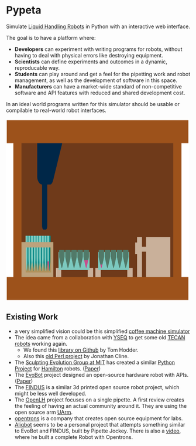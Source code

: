 # Pypeta

Simulate [Liquid Handling Robots](https://en.wikipedia.org/wiki/Liquid_handling_robot) in Python with an interactive web interface.

The goal is to have a platform where:

 * **Developers** can experiment with writing programs for robots, without having to deal with physical errors like destroying equipment.
 * **Scientists** can define experiments and outcomes in a dynamic, reproducable way.
 * **Students** can play around and get a feel for the pipetting work and robot management, as well as the development of software in this space.
 * **Manufacturers** can have a market-wide standard of non-competitive software and API features with reduced and shared development cost.

In an ideal world programs written for this simulator should be usable or compilable to real-world robot interfaces.

<img src="./LiquidHandlingRobot.svg" width="500px" height="500px" style="text-align:center; display:block;" />

## Existing Work

 * a very simplified vision could be this simplified [coffee machine simulator](https://github.com/Play2Learn-Org/coffeemachine)
 * The idea came from a collaboration with [YSEQ](https://github.com/YSEQ-GmbH) to get some old [TECAN robots](https://www.tecan.de/) working again.
   * We found this [library on Github](https://github.com/tolland/python-tecan-genesis) by Tom Hodder.
   * Also this [old Perl project](https://metacpan.org/dist/Robotics) by Jonathan Cline.
 * The [Sculpting Evolution Group at MIT](https://www.media.mit.edu/groups/sculpting-evolution) has created a similar [Python Project](https://github.com/dgretton/pyhamilton) for [Hamilton](https://www.media.mit.edu/groups/sculpting-evolution) robots. ([Paper](https://www.embopress.org/doi/pdf/10.15252/msb.20209942))
 * The [EvoBot](https://www.thingiverse.com/thing:2776125) project designed an open-source hardware robot with APIs. ([Paper](https://www.mdpi.com/2076-3417/10/3/814/htm))
 * The [FINDUS](https://slas-technology.org/article/S2472-6303(22)01025-1/fulltext#pageBody) is a similar 3d printed open source robot project, which might be less well developed.
 * The [OpenLH](https://www.instructables.com/OpenLH/) project focuses on a single pipette. A first review creates the feeling of having an actual community around it. They are using the open source arm [UArm](https://github.com/uArm-developer).
 * [opentrons](https://opentrons.com/) is a company that creates open source equipment for labs.
 * [Aliqbot](http://pipettejockey.com/2017/10/17/the-aliqbot-a-diy-liquid-handling-robot/) seems to be a personal project that attempts something similar to EvoBot and FINDUS, built by Pipette Jockey. There is also a [video](http://pipettejockey.com/2018/01/03/making-a-opentrons-compatible-liquid-handling-robot/), where he built a complete Robot with Opentrons.
